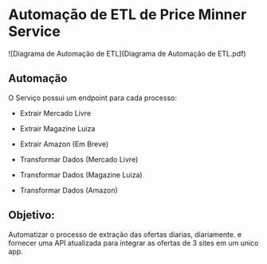 # Automação de ETL de Price Minner Service

![Diagrama de Automação de ETL](Diagrama de Automação de ETL.pdf)

## Automação

O Serviço possui um endpoint para cada processo:

- Extrair Mercado Livre
- Extrair Magazine Luiza
- Extrair Amazon (Em Breve)

- Transformar Dados (Mercado Livre)
- Transformar Dados (Magazine Luiza)
- Transformar Dados (Amazon)

## Objetivo:

Automatizar o processo de extração das ofertas diarias, diariamente. e fornecer uma API atualizada para integrar as ofertas de 3 sites em um unico app.